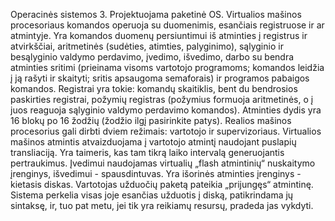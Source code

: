 Operacinės sistemos
3. Projektuojama paketinė OS.
Virtualios mašinos procesoriaus komandos operuoja su duomenimis, esančiais registruose ir ar atmintyje. Yra komandos duomenų persiuntimui iš atminties į registrus ir atvirkščiai, aritmetinės (sudėties, atimties, palyginimo), sąlyginio ir besąlyginio valdymo perdavimo, įvedimo, išvedimo, darbo su bendra atminties sritimi (prieinama visoms vartotojo programoms; komandos leidžia į ją rašyti ir skaityti; sritis apsaugoma semaforais) ir programos pabaigos komandos. Registrai yra tokie: komandų skaitiklis, bent du bendrosios paskirties registrai, požymių registras (požymius formuoja aritmetinės, o į juos reaguoja sąlyginio valdymo perdavimo komandos). Atminties dydis yra 16 blokų po 16 žodžių (žodžio ilgį pasirinkite patys).
Realios mašinos procesorius gali dirbti dviem režimais: vartotojo ir supervizoriaus. Virtualios mašinos atmintis atvaizduojama į vartotojo atmintį naudojant puslapių transliaciją. Yra taimeris, kas tam tikrą laiko intervalą generuojantis pertraukimus. Įvedimui naudojamas virtualių „flash atmintinių“ nuskaitymo įrenginys, išvedimui - spausdintuvas. Yra išorinės atminties įrenginys - kietasis diskas.
Vartotojas užduočių paketą pateikia „prijungęs“ atmintinę. Sistema perkelia visas joje esančias užduotis į diską, patikrindama jų sintaksę, ir, tuo pat metu, jei tik yra reikiamų resursų, pradeda jas vykdyti.
